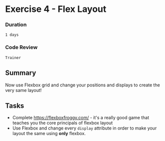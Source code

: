# Exercise 4 - Flex Layout

### Duration
`1 days`

### Code Review
`Trainer`

## Summary
Now use Flexbox grid and change your positions and displays to create the very same layout!

## Tasks
* Complete https://flexboxfroggy.com/ - it's a really good game that teaches you the core principals of flexbox layout
* Use Flexbox and change every ```display``` attribute in order to make your layout the same using <b>only</b> flexbox.
